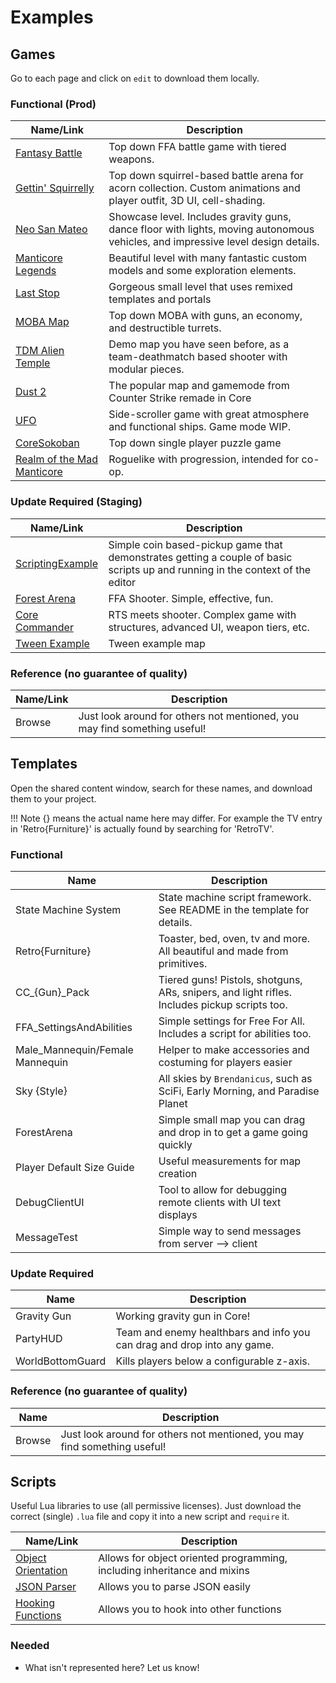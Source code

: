 # Examples

## Games

Go to each page and click on `edit` to download them locally.

### Functional (Prod)

Name/Link | Description
--- | ---
[Fantasy Battle](https://prod.manticoreplatform.com/games/3c99c03c572641a4b0bf999b029be5aa) | Top down FFA battle game with tiered weapons.
[Gettin' Squirrelly](https://prod.manticoreplatform.com/games/3920611ec2f0491db19edc4f775e1593) | Top down squirrel-based battle arena for acorn collection. Custom animations and player outfit, 3D UI, cell-shading.
[Neo San Mateo](https://prod.manticoreplatform.com/games/53db3990a2bc470790a3b1fc76ad22f6) | Showcase level. Includes gravity guns, dance floor with lights, moving autonomous vehicles, and impressive level design details.
[Manticore Legends](https://prod.manticoreplatform.com/games/3e2c1f2ec6b64865ac09ea12f96c552d) | Beautiful level with many fantastic custom models and some exploration elements.
[Last Stop](https://prod.manticoreplatform.com/games/9cd751d2d3fd4f55b5ac4a430121e5dd) | Gorgeous small level that uses remixed templates and portals
[MOBA Map](https://prod.manticoreplatform.com/games/2cda664a1d2448f49ba5c99e8708c4bc) | Top down MOBA with guns, an economy, and destructible turrets.
[TDM Alien Temple](https://prod.manticoreplatform.com/games/3d935d838b3045d6b85008913977b492) | Demo map you have seen before, as a team-deathmatch based shooter with modular pieces.
[Dust 2](https://prod.manticoreplatform.com/games/d86261d004034018bdd6c95d50412dc4) | The popular map and gamemode from Counter Strike remade in Core
[UFO](https://prod.manticoreplatform.com/games/fad179eff79a4573b50a6ecf82d8552f) | Side-scroller game with great atmosphere and functional ships. Game mode WIP.
[CoreSokoban](https://prod.manticoreplatform.com/games/2bff759c654746fda117f0f6e318ef94) | Top down single player puzzle game
[Realm of the Mad Manticore](https://prod.manticoreplatform.com/games/45d913976c0b44428bf56b55c8bccee9) | Roguelike with progression, intended for co-op.

### Update Required (Staging)

Name/Link | Description
--- | ---
[ScriptingExample](https://staging.manticoreplatform.com/games/b8efe9e824994eae963d618cdbcabbd1) | Simple coin based-pickup game that demonstrates getting a couple of basic scripts up and running in the context of the editor
[Forest Arena](https://staging.manticoreplatform.com/games/2dd012a4a582446d8e934052ad9bb7e5) | FFA Shooter. Simple, effective, fun.
[Core Commander](https://staging.manticoreplatform.com/games/56a3c1cdf682470389866779aeb250cb) | RTS meets shooter. Complex game with structures, advanced UI, weapon tiers, etc.
[Tween Example](https://staging.manticoreplatform.com/games/37f09c4e57344827bf1a079389508d92) | Tween example map

### Reference (no guarantee of quality)

Name/Link | Description
--- | ---
Browse | Just look around for others not mentioned, you may find something useful!

## Templates

Open the shared content window, search for these names, and download them to your project.

!!! Note
    {} means the actual name here may differ. For example the TV entry in
    'Retro{Furniture}' is actually found by searching for 'RetroTV'.

### Functional

Name | Description
--- | ---
State Machine System | State machine script framework. See README in the template for details.
Retro{Furniture} | Toaster, bed, oven, tv and more. All beautiful and made from primitives.
CC_{Gun}_Pack | Tiered guns! Pistols, shotguns, ARs, snipers, and light rifles. Includes pickup scripts too.
FFA_SettingsAndAbilities | Simple settings for Free For All. Includes a script for abilities too.
Male_Mannequin/Female Mannequin | Helper to make accessories and costuming for players easier
Sky {Style} | All skies by `Brendanicus`, such as SciFi, Early Morning, and Paradise Planet
ForestArena | Simple small map you can drag and drop in to get a game going quickly
Player Default Size Guide | Useful measurements for map creation
DebugClientUI | Tool to allow for debugging remote clients with UI text displays
MessageTest | Simple way to send messages from server --> client

### Update Required

Name | Description
--- | ---
Gravity Gun | Working gravity gun in Core!
PartyHUD | Team and enemy healthbars and info you can drag and drop into any game.
WorldBottomGuard | Kills players below a configurable z-axis.

### Reference (no guarantee of quality)

Name | Description
--- | ---
Browse | Just look around for others not mentioned, you may find something useful!

## Scripts

Useful Lua libraries to use (all permissive licenses).
Just download the correct (single) `.lua` file and copy it into a new script and `require` it.

Name/Link | Description
--- | ---
[Object Orientation](https://github.com/Yonaba/30log) | Allows for object oriented programming, including inheritance and mixins
[JSON Parser](https://github.com/rxi/json.lua) | Allows you to parse JSON easily
[Hooking Functions](https://github.com/Vallentin/hook.lua) | Allows you to hook into other functions

### Needed

- What isn't represented here? Let us know!